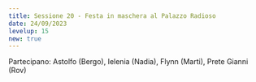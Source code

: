 ```yaml
---
title: Sessione 20 - Festa in maschera al Palazzo Radioso
date: 24/09/2023
levelup: 15
new: true
---
```

Partecipano: Astolfo (Bergo), Ielenia (Nadia), Flynn (Marti), Prete Gianni (Rov)